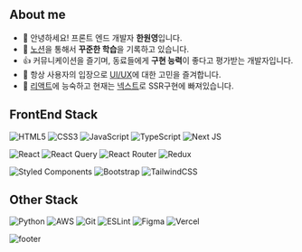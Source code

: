 

##  About me 

- 👋 안녕하세요! 프론트 엔드 개발자 <b>한원영</b>입니다. 
- 📝 [노션](https://qpwoei0123.notion.site/qpwoei0123/b622776258194a41ba070b9a3c210f05)을 통해서 <b>꾸준한 학습</b>을 기록하고 있습니다.
- 👍 커뮤니케이션을 즐기며, 동료들에게 <b>구현 능력</b>이 좋다고 평가받는 개발자입니다.
- 🤔 항상 사용자의 입장으로 [UI/UX](https://www.notion.so/qpwoei0123/UI-UX-a542582bc6c547cea444afb1d0c13fda?pvs=4)에 대한 고민을 즐겨합니다.
- 🔨 [리액트](https://www.notion.so/qpwoei0123/de8607e6f2c24de59ff01c090c999f63?pvs=4)에 능숙하고 현재는 [넥스트](https://www.notion.so/qpwoei0123/api-3087d4e0beb2485f92e3ec433bef44c3?pvs=4)로 SSR구현에 빠져있습니다.

##  FrontEnd Stack

![HTML5](https://img.shields.io/badge/html5-%23E34F26.svg?style=for-the-badge&logo=html5&logoColor=white)
![CSS3](https://img.shields.io/badge/css3-%231572B6.svg?style=for-the-badge&logo=css3&logoColor=white)
![JavaScript](https://img.shields.io/badge/javascript-%23323330.svg?style=for-the-badge&logo=javascript&logoColor=%23F7DF1E)
![TypeScript](https://img.shields.io/badge/typescript-%23007ACC.svg?style=for-the-badge&logo=typescript&logoColor=white)
![Next JS](https://img.shields.io/badge/Next-black?style=for-the-badge&logo=next.js&logoColor=white)

![React](https://img.shields.io/badge/react-%2320232a.svg?style=for-the-badge&logo=react&logoColor=%2361DAFB)
![React Query](https://img.shields.io/badge/-React%20Query-FF4154?style=for-the-badge&logo=react%20query&logoColor=white)
![React Router](https://img.shields.io/badge/React_Router-CA4245?style=for-the-badge&logo=react-router&logoColor=white)
![Redux](https://img.shields.io/badge/redux-%23593d88.svg?style=for-the-badge&logo=redux&logoColor=white)

![Styled Components](https://img.shields.io/badge/styled--components-DB7093?style=for-the-badge&logo=styled-components&logoColor=white)
![Bootstrap](https://img.shields.io/badge/bootstrap-%238511FA.svg?style=for-the-badge&logo=bootstrap&logoColor=white)
![TailwindCSS](https://img.shields.io/badge/tailwindcss-%2338B2AC.svg?style=for-the-badge&logo=tailwind-css&logoColor=white)


## Other Stack

![Python](https://img.shields.io/badge/python-3670A0?style=for-the-badge&logo=python&logoColor=ffdd54)
![AWS](https://img.shields.io/badge/AWS-%23FF9900.svg?style=for-the-badge&logo=amazon-aws&logoColor=white)
![Git](https://img.shields.io/badge/git-%23F05033.svg?style=for-the-badge&logo=git&logoColor=white)
![ESLint](https://img.shields.io/badge/ESLint-4B3263?style=for-the-badge&logo=eslint&logoColor=white)
![Figma](https://img.shields.io/badge/figma-%23F24E1E.svg?style=for-the-badge&logo=figma&logoColor=white)
![Vercel](https://img.shields.io/badge/vercel-%23000000.svg?style=for-the-badge&logo=vercel&logoColor=white)

![footer](https://capsule-render.vercel.app/api?type=waving&color=0:46c9df,50:B6E3FF&section=footer&text=🏝️&fontAlign=95&height=100)
